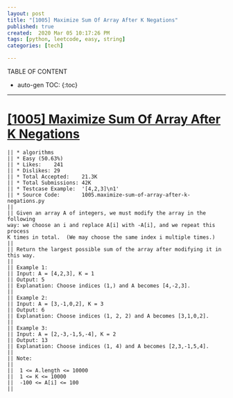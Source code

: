 ```yaml
---
layout: post
title: "[1005] Maximize Sum Of Array After K Negations"
published: true
created:  2020 Mar 05 10:17:26 PM
tags: [python, leetcode, easy, string]
categories: [tech]

---
```


TABLE OF CONTENT

* auto-gen TOC:
{:toc}

- - -

# [[1005] Maximize Sum Of Array After K Negations](https://leetcode.com/problems/maximize-sum-of-array-after-k-negations/description/)

    || * algorithms
    || * Easy (50.63%)
    || * Likes:    241
    || * Dislikes: 29
    || * Total Accepted:    21.3K
    || * Total Submissions: 42K
    || * Testcase Example:  '[4,2,3]\n1'
    || * Source Code:       1005.maximize-sum-of-array-after-k-negations.py
    || 
    || Given an array A of integers, we must modify the array in the following
    way: we choose an i and replace A[i] with -A[i], and we repeat this process
    K times in total.  (We may choose the same index i multiple times.)
    || 
    || Return the largest possible sum of the array after modifying it in this way.
    || 
    || Example 1:
    || Input: A = [4,2,3], K = 1
    || Output: 5
    || Explanation: Choose indices (1,) and A becomes [4,-2,3].
    || 
    || Example 2:
    || Input: A = [3,-1,0,2], K = 3
    || Output: 6
    || Explanation: Choose indices (1, 2, 2) and A becomes [3,1,0,2].
    || 
    || Example 3:
    || Input: A = [2,-3,-1,5,-4], K = 2
    || Output: 13
    || Explanation: Choose indices (1, 4) and A becomes [2,3,-1,5,4].
    || 
    || Note:
    || 
    || 	1 <= A.length <= 10000
    || 	1 <= K <= 10000
    || 	-100 <= A[i] <= 100
    || 
